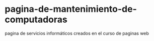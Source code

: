 # pagina-de-mantenimiento-de-computadoras
pagina de servicios informáticos creados en el curso de paginas web
